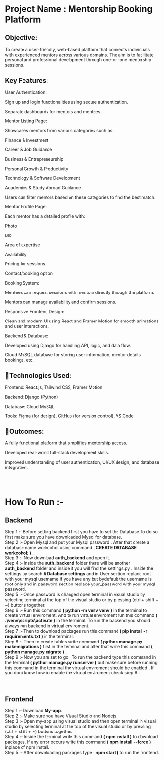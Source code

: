 <div><h1><strong>Project Name :</strong> Mentorship Booking Platform</h1></div>
 <div><h2><strong>Objective:</strong></h2><p>To create a user-friendly, web-based platform that connects individuals with experienced mentors across various domains. The aim is to facilitate personal and professional development through one-on-one mentorship sessions.</p></div>
 <h2><strong>Key Features:</strong></h2>
 <div><p>User Authentication:

Sign up and login functionalities using secure authentication.

Separate dashboards for mentors and mentees.

Mentor Listing Page:

Showcases mentors from various categories such as:

Finance & Investment

Career & Job Guidance

Business & Entrepreneurship

Personal Growth & Productivity

Technology & Software Development

Academics & Study Abroad Guidance

Users can filter mentors based on these categories to find the best match.

Mentor Profile Page:

Each mentor has a detailed profile with:

Photo

Bio

Area of expertise

Availability

Pricing for sessions

Contact/booking option

Booking System:

Mentees can request sessions with mentors directly through the platform.

Mentors can manage availability and confirm sessions.

Responsive Frontend Design:

Clean and modern UI using React and Framer Motion for smooth animations and user interactions.

Backend & Database:

Developed using Django for handling API, logic, and data flow.

Cloud MySQL database for storing user information, mentor details, bookings, etc.

 <h2><strong>🔹Technologies Used:</strong></h2>
Frontend: React.js, Tailwind CSS, Framer Motion

Backend: Django (Python)

Database: Cloud MySQL

Tools: Figma (for design), GitHub (for version control), VS Code

 <h2><strong>🔹Outcomes:</strong></h2>
A fully functional platform that simplifies mentorship access.

Developed real-world full-stack development skills.

Improved understanding of user authentication, UI/UX design, and database integration.</p></div>
<br>
<br>
<h1><strong>How To Run :-</strong></h1>
<h2><strong>Backend</strong></h2>
<div>Step 1 :- Before setting backend first you have to set the Database.To do so first make sure you have downloaded Mysql for database.</div>
<div>Step 2 :- Open Mysql and put your Mysql password . After that create a database name workcohol using command <strong>( CREATE DATABASE workcohol; )</strong> .</div>
<div>Step 3 :- Now download <strong>auth_backend</strong> and open it.</div>
<div>Step 4 :- Inside the <strong>auth_backend</strong> folder there will be another <strong>auth_backend</strong> folder and inside it you will find the settings.py . Inside the settings.py search <strong># Database settings</strong> and in User section replace root with your mysql username if you have any but bydefault the username is root only and in password section replace your_password with your mysql password. </div>
<div>Step 5 :- Once password is changed open terminal in visual studio by selecting terminal at the top of the visual studio or by pressing (ctrl + shift + ~) buttons together. </div>
<div>Step 6 :- Run this command <strong>( python -m venv venv )</strong> in the terminal to create virtual enviroment. And to run virtual enviroment run this command <strong>( .\venv\scripts\activate )</strong> in the terminal. To run the backend you should always run backend in virtual enviroment.</div>
<div>Step 7 :- Then to download packages run this command <strong>( pip install -r requirements.txt )</strong> in the terminal.</div>
<div>Step 8 :- Then to create tables write command <strong>( python manage.py makemigrations )</strong> first in the terminal and after that write this command <strong>( python manage.py migrate )</strong> .</div>
<div>Step 9 :- Now you are set to go . To run the backend type this command in the terminal <strong>( python manage.py runserver )</strong> but make sure before running this command in the terminal the virtual enviroment should be enabled . If you dont know how to enable the virtual enviroment check step 6 .</div>
<br>
<br>
<h2><strong>Frontend</strong></h2>
<div>Step 1 :- Download <strong>My-app</strong>.</div>
<div>Step 2 :- Make sure you have Visual Studio and Nodejs.</div>
<div>Step 3 :- Open my-app using visual studio and then open terminal in visual studio by selecting terminal at the top of the visual studio or by pressing (ctrl + shift + ~) buttons together.</div>
<div>Step 4 :- Inside the terminal write this command <strong>( npm install )</strong> to download packages. If any error occurs write this command <strong>( npm install --force )</strong> inplace of  npm install. </div>
<div>Step 5 :- After downloading packages type <strong>( npm start )</strong> to run the frontend.</div>
 

